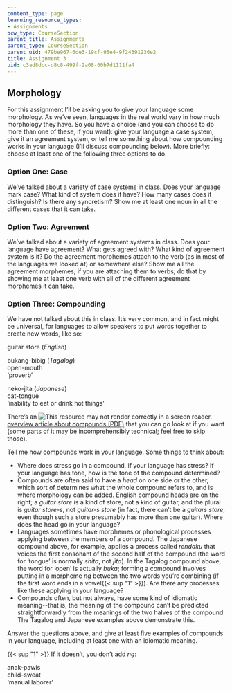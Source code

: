 ```yaml
---
content_type: page
learning_resource_types:
- Assignments
ocw_type: CourseSection
parent_title: Assignments
parent_type: CourseSection
parent_uid: 479be967-6de3-19cf-95e4-9f24391236e2
title: Assignment 3
uid: c3ad8dcc-d8c8-499f-2a08-60b7d1111fa4
---
```


Morphology
----------

For this assignment I’ll be asking you to give your language some morphology. As we’ve seen, languages in the real world vary in how much morphology they have. So you have a choice (and you can choose to do more than one of these, if you want): give your language a case system, give it an agreement system, or tell me something about how compounding works in your language (I’ll discuss compounding below). More briefly: choose at least one of the following three options to do.

### Option One: Case

We’ve talked about a variety of case systems in class. Does your language mark case? What kind of system does it have? How many cases does it distinguish? Is there any syncretism? Show me at least one noun in all the different cases that it can take.

### Option Two: Agreement

We’ve talked about a variety of agreement systems in class. Does your language have agreement? What gets agreed with? What kind of agreement system is it? Do the agreement morphemes attach to the verb (as in most of the languages we looked at) or somewhere else? Show me all the agreement morphemes; if you are attaching them to verbs, do that by showing me at least one verb with all of the different agreement morphemes it can take.

### Option Three: Compounding

We have not talked about this in class. It’s very common, and in fact might be universal, for languages to allow speakers to put words together to create new words, like so:

guitar store (_English_)

bukang-bibig (_Tagalog_)  
open-mouth  
‘proverb’

neko-jita (_Japanese_)  
cat-tongue  
‘inability to eat or drink hot things’

There’s an ![This resource may not render correctly in a screen reader.](/images/inacessible.gif)[overview article about compounds (PDF)](http://www.ai.mit.edu/projects/dm/bp/fabb-compounds.pdf) that you can go look at if you want (some parts of it may be incomprehensibly technical; feel free to skip those).

Tell me how compounds work in your language. Some things to think about:

*   Where does stress go in a compound, if your language has stress? If your language has tone, how is the tone of the compound determined?
*   Compounds are often said to have a _head_ on one side or the other, which sort of determines what the whole compound refers to, and is where morphology can be added. English compound heads are on the right; a _guitar store_ is a kind of store, not a kind of guitar, and the plural is _guitar store-s_, not _guitar-s store_ (in fact, there can’t be a _guitars store_, even though such a store presumably has more than one guitar). Where does the head go in your language?
*   Languages sometimes have morphemes or phonological processes applying between the members of a compound. The Japanese compound above, for example, applies a process called _rendaku_ that voices the first consonant of the second half of the compound (the word for ‘tongue’ is normally _shita_, not _jita_). In the Tagalog compound above, the word for ‘open’ is actually _buka_; forming a compound involves putting in a morpheme _ng_ between the two words you’re combining (if the first word ends in a vowel{{< sup "1" >}}). Are there any processes like these applying in your language?
*   Compounds often, but not always, have some kind of idiomatic meaning--that is, the meaning of the compound can’t be predicted straightforwardly from the meanings of the two halves of the compound. The Tagalog and Japanese examples above demonstrate this.

Answer the questions above, and give at least five examples of compounds in your language, including at least one with an idiomatic meaning.

{{< sup "1" >}} If it doesn’t, you don’t add _ng_:

anak-pawis  
child-sweat  
‘manual laborer’
